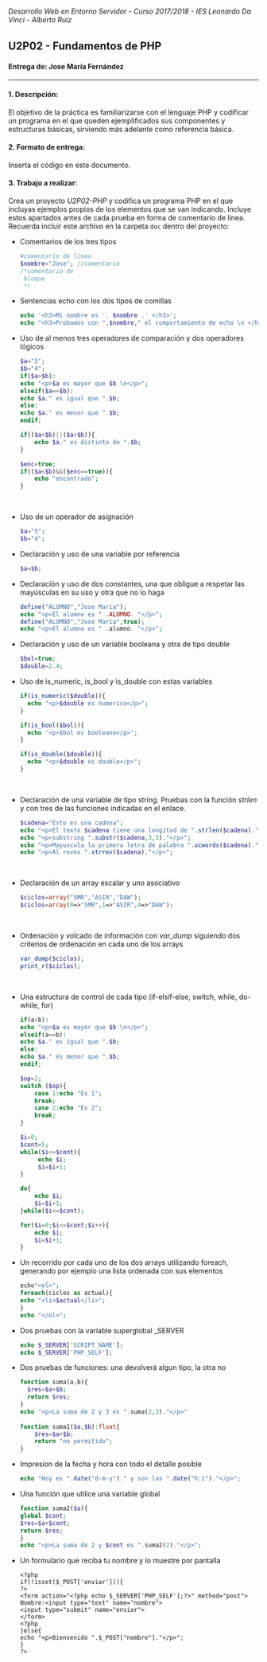 ###### *Desarrollo Web en Entorno Servidor - Curso 2017/2018 - IES Leonardo Da Vinci - Alberto Ruiz*
## U2P02 - Fundamentos de PHP
#### Entrega de: Jose María Fernández
----
#### 1. Descripción:

El objetivo de la práctica es familiarizarse con el lenguaje PHP y codificar un programa en el que queden ejemplificados sus componentes y estructuras básicas, sirviendo más adelante como referencia básica.

#### 2. Formato de entrega:

Inserta el código en este documento.

#### 3. Trabajo a realizar:

Crea un proyecto *U2P02-PHP* y codifica un programa PHP en el que incluyas ejemplos propios de los elementos que se van indicando. Incluye estos apartados antes de cada prueba en forma de comentario de línea. Recuerda incluir este archivo en la carpeta `doc` dentro del proyecto:

* Comentarios de los tres tipos

  ```php
  #comentario de linea
  $nombre="Jose"; //comentario
  /*comentario de
   bloque
   */
  ```


* Sentencias echo con los dos tipos de comillas

  ```php
  echo '<h3>Mi nombre es '. $nombre .' </h3>';
  echo "<h3>Probamos con ",$nombre," el comportamiento de echo \n </h3>";
  ```

* Uso de al menos tres operadores de comparación y dos operadores lógicos

  ```php
  $a="5";
  $b="4";
  if($a>$b):
  echo "<p>$a es mayor que $b \n</p>";
  elseif($a==$b):
  echo $a." es igual que ".$b;
  else:
  echo $a." es menor que ".$b;
  endif;

  if(($a<$b)||($a>$b)){
      echo $a." es distinto de ".$b;
  }

  $enc=true;
  if(($a<$b)&&($enc==true)){
      echo "encontrado";
  }

  ```

  ​

* Uso de un operador de asignación

  ```php
  $a="5";
  $b="4";
  ```

* Declaración y uso de una variable por referencia

  ```php
  $a=$b;
  ```

* Declaración y uso de dos constantes, una que obligue a respetar las mayúsculas en su uso y otra que no lo haga

  ```php
  define("ALUMNO","Jose Maria");
  echo "<p>El alumno es " .ALUMNO. "</p>";
  define("ALUMNO","Jose Maria",true);
  echo "<p>El alumno es " .alumno. "</p>";
  ```

* Declaración y uso de un variable booleana y otra de tipo double

  ```php
  $bol=true;
  $double=2.4;
  ```

* Uso de is_numeric, is_bool y is_double con estas variables

  ```php
  if(is_numeric($double)){
  	echo "<p>$double es numerico</p>";
  }

  if(is_bool($bol)){
  	echo '<p>$bol es booleano</p>';
  }

  if(is_double($double)){
  	echo "<p>$double es double</p>";
  }
  ```
  ​

* Declaración de una variable de tipo string. Pruebas con la función *strlen* y con tres de las funciones indicadas en el enlace.

  ```php
  $cadena="Esto es una cadena";
  echo "<p>El texto $cadena tiene una longitud de ".strlen($cadena)." caracteres </p>";
  echo "<p>substring ".substr($cadena,3,5)."</p>";
  echo "<p>Mayuscula la primera letra de palabra ".ucwords($cadena)."</p>";
  echo "<p>Al reves ".strrev($cadena)."</p>";
  ```

  ​

* Declaración de un array escalar y uno asociativo

  ```php
  $ciclos=array("SMR","ASIR","DAW");
  $ciclos=array(0=>"SMR",1=>"ASIR",4=>"DAW");
  ```

  ​

* Ordenación y volcado de información con *var_dump* siguiendo dos criterios de ordenación en cada uno de los arrays

  ```php
  var_dump($ciclos);
  print_r($ciclos);
  ```

  ​

* Una estructura de control de cada tipo (if-elsif-else, switch, while, do-while, for)

  ```php
  if(a>b):
  echo "<p>$a es mayor que $b \n</p>";
  elseif(a==b):
  echo $a." es igual que ".$b;
  else:
  echo $a." es menor que ".$b;
  endif;

  $op=2;
  switch ($op){
      case 1:echo "Es 1";
      break;
      case 2:echo "Es 2";
      break;
  }

  $i=0;
  $cont=5;
  while($i<=$cont){
       echo $i; 
       $i=$i+1;
  }

  do{
      echo $i;
      $i=$i+1;
  }while($i<=$cont);

  for($i=0;$i<=$cont;$i++){
      echo $i;
      $i=$i+1;
  }

  ```

* Un recorrido por cada uno de los dos arrays utilizando foreach, generando por ejemplo una lista ordenada con sus elementos

  ```php
  echo"<ol>";
  foreach(ciclos as actual){
  echo "<li>$actual</li>";
  }
  echo "</ol>";
  ```

* Dos pruebas con la variable superglobal _SERVER

  ```php
  echo $_SERVER['SCRIPT_NAME'];
  echo $_SERVER['PHP_SELF'];
  ```

* Dos pruebas de funciones: una devolverá algun tipo, la otra no

  ```php
  function suma(a,b){
  	$res=$a+$b;
  	return $res;
  }
  echo "<p>La suma de 2 y 3 es ".suma(2,3)."</p>"
    
  function suma1($a,$b):float{
      $res=$a+$b;
      return "no permitido";
  }
  ```

* Impresion de la fecha y hora con todo el detalle posible

  ```php
  echo "Hoy es ".date("d-m-y")." y son las ".date("h:i")."</p>";
  ```

* Una función que utilice una variable global

  ```php
  function suma2($a){
  global $cont;
  $res=$a+$cont;
  return $res;
  }
  echo "<p>La suma de 2 y $cont es ".suma2(2)."</p>";
  ```

* Un formulario que reciba tu nombre y lo muestre por pantalla

  ```php+HTML
  <?php 
  if(!isset($_POST['enviar'])){
  ?>
  <form action="<?php echo $_SERVER['PHP_SELF'];?>" method="post">
  Nombre:<input type="text" name="nombre">
  <input type="submit" name="enviar">
  </form>
  <?php
  }else{
  echo "<p>Bienvenido ".$_POST["nombre"]."</p>";
  }
  ?>
  ```


